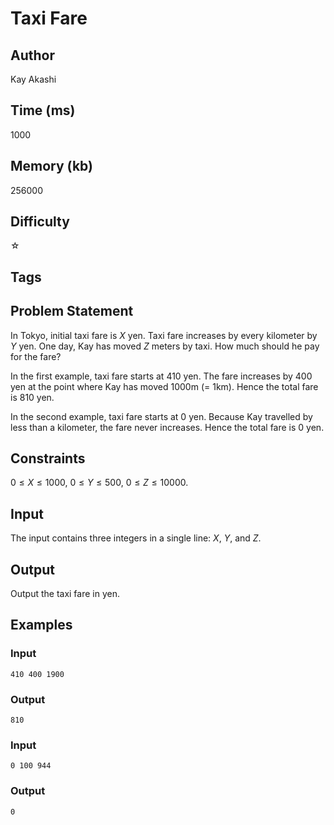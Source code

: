 # Taxi Fare

## Author

Kay Akashi

## Time (ms)

1000

## Memory (kb)

256000

## Difficulty

☆

## Tags

## Problem Statement 

In Tokyo, initial taxi fare is $X$ yen. Taxi fare increases by every kilometer by $Y$ yen. 
One day, Kay has moved $Z$ meters by taxi. How much should he pay for the fare?

In the first example, taxi fare starts at $410$ yen. The fare increases by $400$ yen at the point where Kay has moved $1000$m (= $1$km). Hence the total fare is $810$ yen.

In the second example, taxi fare starts at $0$ yen. Because Kay travelled by less than a kilometer, the fare never increases. Hence the total fare is $0$ yen.

## Constraints

$0 \leq X \leq 1000$, $0 \leq Y \leq 500$, $0 \leq Z \leq 10000$.

## Input

The input contains three integers in a single line: $X$, $Y$, and $Z$.

## Output

Output the taxi fare in yen.

## Examples

### Input

```
410 400 1900
```

### Output

```
810
```

### Input

```
0 100 944
```

### Output
```
0
```